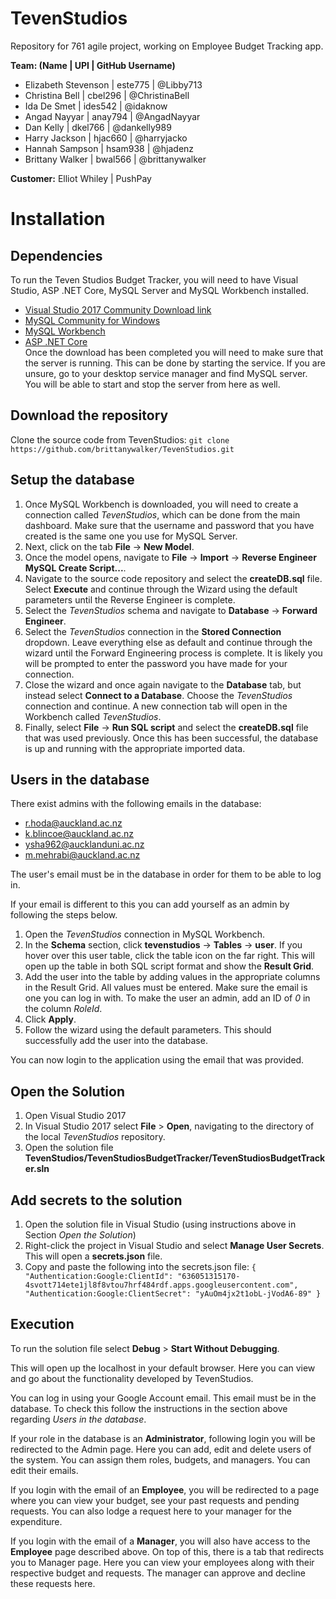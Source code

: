 # TevenStudios
Repository for 761 agile project, working on Employee Budget Tracking app.

**Team: (Name | UPI | GitHub Username)**
* Elizabeth Stevenson | este775 | @Libby713
* Christina Bell | cbel296 | @ChristinaBell
* Ida De Smet | ides542 | @idaknow
* Angad Nayyar | anay794 | @AngadNayyar
* Dan Kelly | dkel766 | @dankelly989
* Harry Jackson | hjac660 | @harryjacko
* Hannah Sampson | hsam938 | @hjadenz
* Brittany Walker | bwal566 | @brittanywalker

**Customer:** Elliot Whiley | PushPay

# Installation

## Dependencies
To run the Teven Studios Budget Tracker, you will need to have Visual Studio, ASP .NET Core, MySQL Server and MySQL Workbench installed.

* [Visual Studio 2017 Community Download link](https://www.visualstudio.com/downloads/)
* [MySQL Community for Windows](https://dev.mysql.com/downloads/windows/installer/)
* [MySQL Workbench](https://dev.mysql.com/downloads/workbench/)
* [ASP .NET Core](https://www.microsoft.com/net/core#windowscmd) <br />
Once the download has been completed you will need to make sure that the server is running. This can be done by starting the service. If you are unsure, go to your desktop service manager and find MySQL server. You will be able to start and stop the server from here as well.

## Download the repository

Clone the source code from TevenStudios: `git clone https://github.com/brittanywalker/TevenStudios.git`

## Setup the database

1. Once MySQL Workbench is downloaded, you will need to create a connection called _TevenStudios_, which can be done from the main dashboard. Make sure that the username and password that you have created is the same one you use for MySQL Server.
2. Next, click on the tab **File** -> **New Model**.
3. Once the model opens, navigate to **File** -> **Import** -> **Reverse Engineer MySQL Create Script...**.
4. Navigate to the source code repository and select the **createDB.sql** file. Select **Execute** and continue through the Wizard using the default parameters until the Reverse Engineer is complete.
5. Select the _TevenStudios_ schema and navigate to **Database** -> **Forward Engineer**.
6. Select the _TevenStudios_ connection in the **Stored Connection** dropdown. Leave everything else as default and continue through the wizard until the Forward Engineering process is complete. It is likely you will be prompted to enter the password you have made for your connection.
7. Close the wizard and once again navigate to the **Database** tab, but instead select **Connect to a Database**. Choose the _TevenStudios_ connection and continue. A new connection tab will open in the Workbench called _TevenStudios_.
6. Finally, select **File** -> **Run SQL script** and select the **createDB.sql** file that was used previously. Once this has been successful, the database is up and running with the appropriate imported data.

## Users in the database

There exist admins with the following emails in the database:
* r.hoda@auckland.ac.nz
* k.blincoe@auckland.ac.nz
* ysha962@aucklanduni.ac.nz
* m.mehrabi@auckland.ac.nz

The user's email must be in the database in order for them to be able to log in.

If your email is different to this you can add yourself as an admin by following the steps below.

1. Open the _TevenStudios_ connection in MySQL Workbench.
2. In the **Schema** section, click **tevenstudios** -> **Tables** -> **user**. If you hover over this user table, click the table icon on the far right. This will open up the table in both SQL script format and show the **Result Grid**.
3. Add the user into the table by adding values in the appropriate columns in the Result Grid. All values must be entered. Make sure the email is one you can log in with. To make the user an admin, add an ID of _0_ in the column _RoleId_.
4. Click **Apply**.
5. Follow the wizard using the default parameters. This should successfully add the user into the database.

You can now login to the application using the email that was provided.

## Open the Solution

1. Open Visual Studio 2017
2. In Visual Studio 2017 select **File** > **Open**, navigating to the directory of the local _TevenStudios_ repository.
3. Open the solution file **TevenStudios/TevenStudiosBudgetTracker/TevenStudiosBudgetTracker.sln**

## Add secrets to the solution

1. Open the solution file in Visual Studio (using instructions above in Section _Open the Solution_)
2. Right-click the project in Visual Studio and select **Manage User Secrets**. This will open a **secrets.json** file.
3. Copy and paste the following into the secrets.json file: `{
   "Authentication:Google:ClientId": "636051315170-4svott714ete1jl8f8vtou7hrf484rdf.apps.googleusercontent.com",
   "Authentication:Google:ClientSecret": "yAuOm4jx2t1obL-jVodA6-89"
}`

## Execution

To run the solution file select **Debug** > **Start Without Debugging**.

This will open up the localhost in your default browser. Here you can view and go about the functionality developed by TevenStudios.

You can log in using your Google Account email. This email must be in the database. To check this follow the instructions in the section above regarding _Users in the database_.

If your role in the database is an **Administrator**, following login you will be redirected to the Admin page. Here you can add, edit and delete users of the system. You can assign them roles, budgets, and managers. You can edit their emails.

If you login with the email of an **Employee**, you will be redirected to a page where you can view your budget, see your past requests and pending requests. You can also lodge a request here to your manager for the expenditure.

If you login with the email of a **Manager**, you will also have access to the **Employee** page described above. On top of this, there is a tab that redirects you to Manager page. Here you can view your employees along with their respective budget and requests. The manager can approve and decline these requests here.
